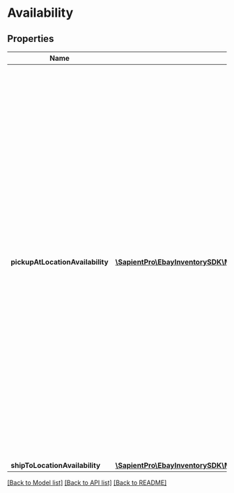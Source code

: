 # Availability

## Properties
| Name                             | Type                                                                                                      | Description                                                                                                                                                                                                                                                                                                                                                                                                                                                       | Notes      |
|----------------------------------|-----------------------------------------------------------------------------------------------------------|-------------------------------------------------------------------------------------------------------------------------------------------------------------------------------------------------------------------------------------------------------------------------------------------------------------------------------------------------------------------------------------------------------------------------------------------------------------------|------------|
| **pickupAtLocationAvailability** | [**\SapientPro\EbayInventorySDK\Models\PickupAtLocationAvailability[]**](PickupAtLocationAvailability.md) | This container consists of an array of one or more of the merchant&#x27;s physical store locations where the inventory item is available for In-Store Pickup orders. The merchant&#x27;s location, the quantity available, and the fulfillment time (how soon the item will be ready for pickup after the order takes place) are all in this container. In-Store Pickup is only available to large merchants selling on the US, UK, Germany, and Australia sites. | [optional] |
| **shipToLocationAvailability**   | [**\SapientPro\EbayInventorySDK\Models\ShipToLocationAvailability**](ShipToLocationAvailability.md)       |                                                                                                                                                                                                                                                                                                                                                                                                                                                                   | [optional] |

[[Back to Model list]](../../README.md#documentation-for-models) [[Back to API list]](../../README.md#documentation-for-api-endpoints) [[Back to README]](../../README.md)

